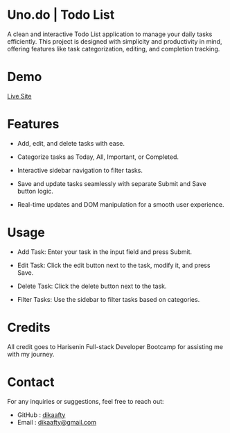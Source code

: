 # Uno.do | Todo List

A clean and interactive Todo List application to manage your daily tasks efficiently. This project is designed with simplicity and productivity in mind, offering features like task categorization, editing, and completion tracking.

# Demo

[Live Site](https://dikaafty.github.io/todo-list/)

# Features

- Add, edit, and delete tasks with ease.

- Categorize tasks as Today, All, Important, or Completed.

- Interactive sidebar navigation to filter tasks.

- Save and update tasks seamlessly with separate Submit and Save button logic.

- Real-time updates and DOM manipulation for a smooth user experience.

# Usage

- Add Task: Enter your task in the input field and press Submit.

- Edit Task: Click the edit button next to the task, modify it, and press Save.

- Delete Task: Click the delete button next to the task.

- Filter Tasks: Use the sidebar to filter tasks based on categories.

# Credits

All credit goes to Harisenin Full-stack Developer Bootcamp for assisting me with my journey.

# Contact

For any inquiries or suggestions, feel free to reach out:

- GitHub : [dikaafty](https://github.com/dikaafty)
- Email : dikaafty@gmail.com